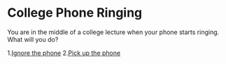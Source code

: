 # College Phone Ringing

You are in the middle of a college lecture when your phone starts ringing. What will you do?

1.[Ignore the phone](ignore.md)
2.[Pick up the phone](pickup.md)